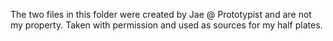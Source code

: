 The two files in this folder were created by Jae @ Prototypist and are not my property. Taken with permission and used as sources for my half plates.
